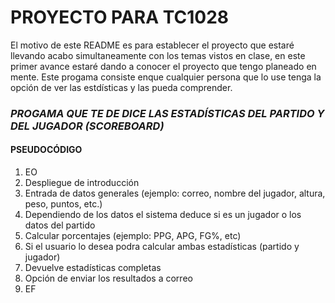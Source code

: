 # PROYECTO PARA TC1028
El motivo de este README es para establecer el proyecto que estaré llevando acabo simultaneamente con los temas vistos en clase, en este primer avance estaré dando a conocer el proyecto que tengo planeado en mente. Este progama consiste enque cualquier persona que lo use tenga la opción de ver las estdísticas y las pueda comprender.
### ***PROGAMA QUE TE DE DICE LAS ESTADÍSTICAS DEL PARTIDO Y DEL JUGADOR (SCOREBOARD)***
#### PSEUDOCÓDIGO
1. EO
2. Despliegue de introducción
3. Entrada de datos generales (ejemplo: correo, nombre del jugador, altura, peso, puntos, etc.)
4. Dependiendo de los datos el sistema deduce si es un jugador o los datos del partido
5. Calcular porcentajes (ejemplo: PPG, APG, FG%, etc)
6. Si el usuario lo desea podra calcular ambas estadísticas (partido y jugador)
7. Devuelve estadísticas completas
8. Opción de enviar los resultados a correo
9. EF

